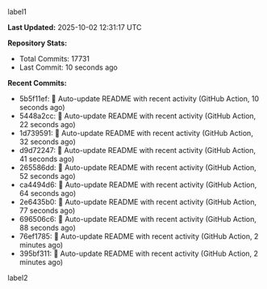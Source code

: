 
label1 
<!-- ACTIVITY_START -->
**Last Updated:** 2025-10-02 12:31:17 UTC

**Repository Stats:**
- Total Commits: 17731
- Last Commit: 10 seconds ago

**Recent Commits:**
- 5b5f11ef: 🤖 Auto-update README with recent activity (GitHub Action, 10 seconds ago)
- 5448a2cc: 🤖 Auto-update README with recent activity (GitHub Action, 22 seconds ago)
- 1d739591: 🤖 Auto-update README with recent activity (GitHub Action, 32 seconds ago)
- d9d72247: 🤖 Auto-update README with recent activity (GitHub Action, 41 seconds ago)
- 265586dd: 🤖 Auto-update README with recent activity (GitHub Action, 52 seconds ago)
- ca4494d6: 🤖 Auto-update README with recent activity (GitHub Action, 64 seconds ago)
- 2e6435b0: 🤖 Auto-update README with recent activity (GitHub Action, 77 seconds ago)
- 696506c6: 🤖 Auto-update README with recent activity (GitHub Action, 88 seconds ago)
- 76ef1785: 🤖 Auto-update README with recent activity (GitHub Action, 2 minutes ago)
- 395bf311: 🤖 Auto-update README with recent activity (GitHub Action, 2 minutes ago)
<!-- ACTIVITY_END -->

label2
